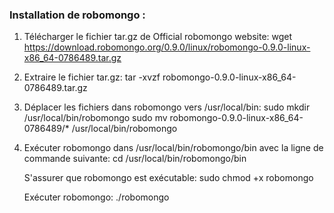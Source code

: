 
### Installation de robomongo :
1. Télécharger le fichier tar.gz de Official robomongo website:
   wget https://download.robomongo.org/0.9.0/linux/robomongo-0.9.0-linux-x86_64-0786489.tar.gz
   
2. Extraire le fichier tar.gz:
   tar -xvzf robomongo-0.9.0-linux-x86_64-0786489.tar.gz
   
3. Déplacer les fichiers dans robomongo vers /usr/local/bin:
   sudo mkdir /usr/local/bin/robomongo
   sudo mv  robomongo-0.9.0-linux-x86_64-0786489/* /usr/local/bin/robomongo
   
4. Exécuter robomongo dans /usr/local/bin/robomongo/bin avec la ligne de commande suivante:
   cd /usr/local/bin/robomongo/bin
   
   S'assurer que robomongo est exécutable:
   sudo chmod +x robomongo
   
   Exécuter robomongo:
   ./robomongo